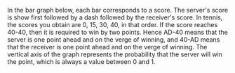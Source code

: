 In the bar graph below, each bar corresponds to a score.  The server's score is show first followed by a dash followed by the receiver's score.  In tennis, the scores you obtain are 0, 15, 30, 40, in that order.  If the score reaches 40-40, then it is required to win by two points.  Hence AD-40 means that the server is one point ahead and on the verge of winning, and 40-AD means that the receiver is one point ahead and on the verge of winning.  The vertical axis of the graph represents the probability that the server will win the point, which is always a value between 0 and 1.


